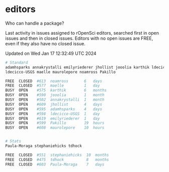 # editors

Who can handle a package?

Last activity in issues assigned to rOpenSci editors, searched first in open
issues and then in closed issues. Editors with no open issues are FREE, even if
they also have no closed issue.


Updated on Wed Jan 17 12:32:49 UTC 2024

```bash
# Standard
adamhsparks annakrystalli emilyriederer jhollist jooolia karthik ldecicco
ldecicco-USGS maelle maurolepore noamross Pakillo

FREE  CLOSED  #613  noamross       6   days
FREE  CLOSED  #577  maelle         1   day
BUSY  OPEN    #575  karthik        6   months
BUSY  OPEN    #590  jooolia        1   month
BUSY  OPEN    #502  annakrystalli  1   month
BUSY  OPEN    #609  jhollist       4   days
BUSY  OPEN    #595  adamhsparks    4   days
BUSY  OPEN    #598  ldecicco-USGS  1   day
BUSY  OPEN    #619  emilyriederer  1   day
BUSY  OPEN    #599  Pakillo        19  hours
BUSY  OPEN    #608  maurolepore    10  hours


# Stats
Paula-Moraga stephaniehicks tdhock

FREE  CLOSED  #551  stephaniehicks  10  months
FREE  CLOSED  #475  tdhock          8   months
FREE  CLOSED  #603  Paula-Moraga    7   days
```
